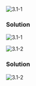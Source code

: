 ![3.1-1](https://github.com/cpp-rakesh/Algorithms/blob/master/Chapter_3_Growth_of_Functions/3.1_Asymptotic_Notation/Exercises/repo/3.1-1_problem.png)

### Solution
![3.1-1](https://github.com/cpp-rakesh/Algorithms/blob/master/Chapter_3_Growth_of_Functions/3.1_Asymptotic_Notation/Exercises/repo/3.1-1_solution.png)

![3.1-2](https://github.com/cpp-rakesh/Algorithms/blob/master/Chapter_3_Growth_of_Functions/3.1_Asymptotic_Notation/Exercises/repo/3.1-2_problem.png)

### Solution
![3.1-2](https://github.com/cpp-rakesh/Algorithms/blob/master/Chapter_3_Growth_of_Functions/3.1_Asymptotic_Notation/Exercises/repo/3.1-2_solution.png)